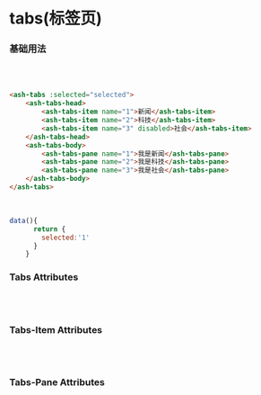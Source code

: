 # tabs(标签页)

###  基础用法
 <br/>
 
<ClientOnly>
  <tabs-demos-1></tabs-demos-1>
</ClientOnly>

 <br/>
 
```html
<ash-tabs :selected="selected">
    <ash-tabs-head>
        <ash-tabs-item name="1">新闻</ash-tabs-item>
        <ash-tabs-item name="2">科技</ash-tabs-item>
        <ash-tabs-item name="3" disabled>社会</ash-tabs-item>
    </ash-tabs-head>
    <ash-tabs-body>
        <ash-tabs-pane name="1">我是新闻</ash-tabs-pane>
        <ash-tabs-pane name="2">我是科技</ash-tabs-pane>
        <ash-tabs-pane name="3">我是社会</ash-tabs-pane>
    </ash-tabs-body>
</ash-tabs>
```
</br>

```js
data(){
      return {
        selected:'1'
      }
    }
```

### Tabs Attributes
<br/>
<ClientOnly>
  <tabs-demos-description></tabs-demos-description>
</ClientOnly>

<br/>

### Tabs-Item Attributes
<br/>
<ClientOnly>
  <tabs-item-demos-description></tabs-item-demos-description>
</ClientOnly>

<br/>

### Tabs-Pane Attributes
<br/>
<ClientOnly>
  <tabs-pane-demos-description></tabs-pane-demos-description>
</ClientOnly>
